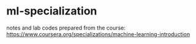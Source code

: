 # ml-specialization
notes and lab codes prepared from the course: https://www.coursera.org/specializations/machine-learning-introduction 
